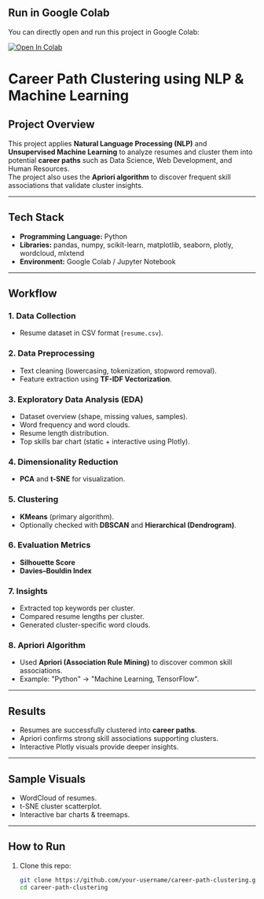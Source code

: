 ##  Run in Google Colab
You can directly open and run this project in Google Colab:

[![Open In Colab](https://colab.research.google.com/assets/colab-badge.svg)](https://colab.research.google.com/drive/1htsE20-UVeISFtEMywUSIT7r3c_eoRk6?usp=sharing)

#  Career Path Clustering using NLP & Machine Learning

##  Project Overview
This project applies **Natural Language Processing (NLP)** and **Unsupervised Machine Learning** to analyze resumes and cluster them into potential **career paths** such as Data Science, Web Development, and Human Resources.  
The project also uses the **Apriori algorithm** to discover frequent skill associations that validate cluster insights.

---

##  Tech Stack
- **Programming Language:** Python  
- **Libraries:** pandas, numpy, scikit-learn, matplotlib, seaborn, plotly, wordcloud, mlxtend  
- **Environment:** Google Colab / Jupyter Notebook  

---

##  Workflow

### 1. Data Collection
- Resume dataset in CSV format (`resume.csv`).

### 2. Data Preprocessing
- Text cleaning (lowercasing, tokenization, stopword removal).  
- Feature extraction using **TF-IDF Vectorization**.  

### 3. Exploratory Data Analysis (EDA)
- Dataset overview (shape, missing values, samples).  
- Word frequency and word clouds.  
- Resume length distribution.  
- Top skills bar chart (static + interactive using Plotly).  

### 4. Dimensionality Reduction
- **PCA** and **t-SNE** for visualization.  

### 5. Clustering
- **KMeans** (primary algorithm).  
- Optionally checked with **DBSCAN** and **Hierarchical (Dendrogram)**.  

### 6. Evaluation Metrics
- **Silhouette Score**  
- **Davies–Bouldin Index**  

### 7. Insights
- Extracted top keywords per cluster.  
- Compared resume lengths per cluster.  
- Generated cluster-specific word clouds.  

### 8. Apriori Algorithm
- Used **Apriori (Association Rule Mining)** to discover common skill associations.  
- Example: "Python" → "Machine Learning, TensorFlow".  

---

##  Results
- Resumes are successfully clustered into **career paths**.  
- Apriori confirms strong skill associations supporting clusters.  
- Interactive Plotly visuals provide deeper insights.  

---

##  Sample Visuals
- WordCloud of resumes.  
- t-SNE cluster scatterplot.  
- Interactive bar charts & treemaps.  

---

##  How to Run
1. Clone this repo:
   ```bash
   git clone https://github.com/your-username/career-path-clustering.git
   cd career-path-clustering
